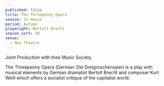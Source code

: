 ```yaml
---
published: false
title: The Threepenny Opera
season: In House
period: Autumn
playwright: Bertolt Brecht
season_sort: 30
venue:
  - New Theatre
---
```


Joint Production with thee Music Society

The Threepenny Opera (German: Die Dreigroschenoper) is a play with musical elements by German dramatist Bertolt Brecht and composer Kurt Weill which offers a socialist critique of the capitalist world.